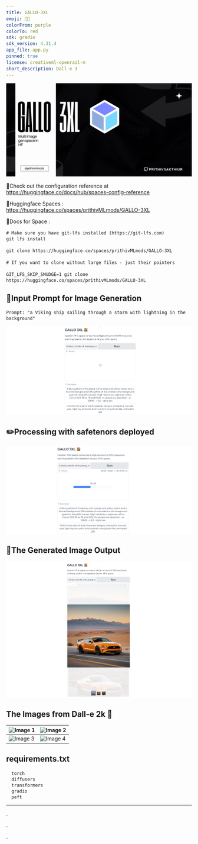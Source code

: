 ```yaml
---
title: GALLO-3XL
emoji: 🍪🌌
colorFrom: purple
colorTo: red
sdk: gradio
sdk_version: 4.31.4
app_file: app.py
pinned: true
license: creativeml-openrail-m
short_description: Dall-e 3
---
```


![alt text](assets/ww.gif)

🚀Check out the configuration reference at https://huggingface.co/docs/hub/spaces-config-reference

🚀Huggingface Spaces : https://huggingface.co/spaces/prithivMLmods/GALLO-3XL

🚀Docs for Space : 
    
    # Make sure you have git-lfs installed (https://git-lfs.com)
    git lfs install
    
    git clone https://huggingface.co/spaces/prithivMLmods/GALLO-3XL
    
    # If you want to clone without large files - just their pointers
    
    GIT_LFS_SKIP_SMUDGE=1 git clone https://huggingface.co/spaces/prithivMLmods/GALLO-3XL


## 🔮Input Prompt for Image Generation

    Prompt: "a Viking ship sailing through a storm with lightning in the background"

![alt text](assets/s1.png)

## ✏️Processing with safetenors deployed

![alt text](assets/s2.png)

## 🌌The Generated Image Output

![alt text](assets/s3.png)

## The Images from Dall-e 2k 🍪

| ![Image 1](assets/d3.png) | ![Image 2](assets/2.png) |
|---------------------------|--------------------------|
| ![Image 3](assets/3.png) | ![Image 4](assets/4.png) |


## requirements.txt 

      torch
      diffusers
      transformers
      gradio
      peft
-----------------------------------------------------------------
.

.

.

